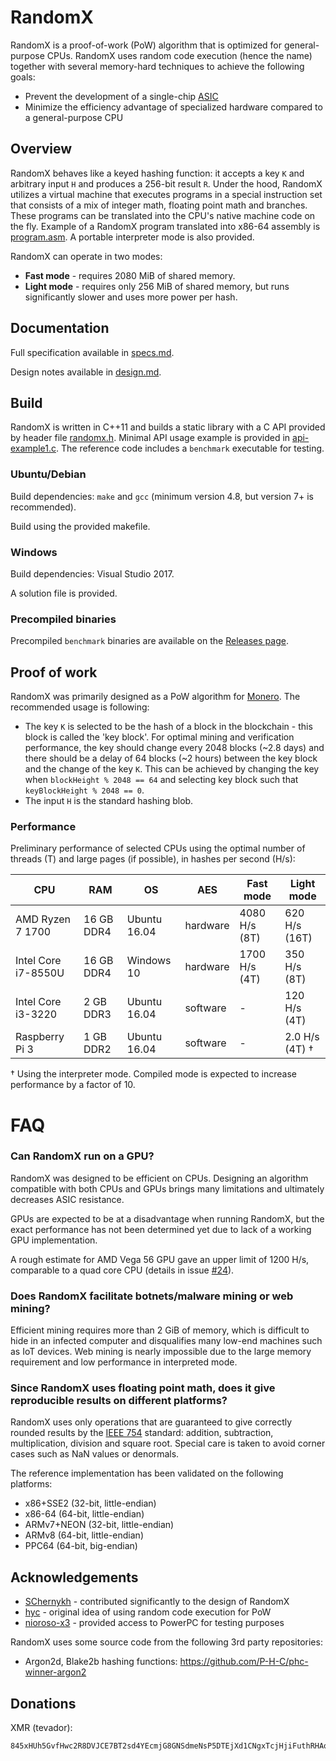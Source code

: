 # RandomX
RandomX is a proof-of-work (PoW) algorithm that is optimized for general-purpose CPUs. RandomX uses random code execution (hence the name) together with several memory-hard techniques to achieve the following goals:

* Prevent the development of a single-chip [ASIC](https://en.wikipedia.org/wiki/Application-specific_integrated_circuit)
* Minimize the efficiency advantage of specialized hardware compared to a general-purpose CPU

## Overview

RandomX behaves like a keyed hashing function: it accepts a key `K` and arbitrary input `H` and produces a 256-bit result `R`. Under the hood, RandomX utilizes a virtual machine that executes programs in a special instruction set that consists of a mix of integer math, floating point math and branches. These programs can be translated into the CPU's native machine code on the fly. Example of a RandomX program translated into x86-64 assembly is [program.asm](doc/program.asm). A portable interpreter mode is also provided.

RandomX can operate in two modes:

* **Fast mode** - requires 2080 MiB of shared memory.
* **Light mode** - requires only 256 MiB of shared memory, but runs significantly slower and uses more power per hash.

## Documentation

Full specification available in [specs.md](doc/specs.md).

Design notes available in [design.md](doc/design.md).

## Build

RandomX is written in C++11 and builds a static library with a C API provided by header file [randomx.h](src/randomx.h). Minimal API usage example is provided in [api-example1.c](src/tests/api-example1.c). The reference code includes a `benchmark` executable for testing.

### Ubuntu/Debian

Build dependencies: `make` and `gcc` (minimum version 4.8, but version 7+ is recommended).

Build using the provided makefile.

### Windows

Build dependencies: Visual Studio 2017.

A solution file is provided.

### Precompiled binaries

Precompiled `benchmark` binaries are available on the [Releases page](https://github.com/tevador/RandomX/releases).

## Proof of work

RandomX was primarily designed as a PoW algorithm for [Monero](https://www.getmonero.org/). The recommended usage is following:

* The key `K` is selected to be the hash of a block in the blockchain - this block is called the 'key block'. For optimal mining and verification performance, the key should change every 2048 blocks (~2.8 days) and there should be a delay of 64 blocks (~2 hours) between the key block and the change of the key `K`. This can be achieved by changing the key when `blockHeight % 2048 == 64` and selecting key block such that `keyBlockHeight % 2048 == 0`.
* The input `H` is the standard hashing blob.

### Performance
Preliminary performance of selected CPUs using the optimal number of threads (T) and large pages (if possible), in hashes per second (H/s):

|CPU|RAM|OS|AES|Fast mode|Light mode|
|---|---|--|---|---------|--------------|
AMD Ryzen 7 1700|16 GB DDR4|Ubuntu 16.04|hardware|4080 H/s (8T)|620 H/s (16T)|
Intel Core i7-8550U|16 GB DDR4|Windows 10|hardware|1700 H/s (4T)|350 H/s (8T)|
Intel Core i3-3220|2 GB DDR3|Ubuntu 16.04|software|-|120 H/s (4T)|
Raspberry Pi 3|1 GB DDR2|Ubuntu 16.04|software|-|2.0 H/s (4T) †|

† Using the interpreter mode. Compiled mode is expected to increase performance by a factor of 10.

# FAQ

### Can RandomX run on a GPU?

RandomX was designed to be efficient on CPUs. Designing an algorithm compatible with both CPUs and GPUs brings many limitations and ultimately decreases ASIC resistance.

GPUs are expected to be at a disadvantage when running RandomX, but the exact performance has not been determined yet due to lack of a working GPU implementation.

A rough estimate for AMD Vega 56 GPU gave an upper limit of 1200 H/s, comparable to a quad core CPU (details in issue [#24](https://github.com/tevador/RandomX/issues/24)).

### Does RandomX facilitate botnets/malware mining or web mining?
Efficient mining requires more than 2 GiB of memory, which is difficult to hide in an infected computer and disqualifies many low-end machines such as IoT devices. Web mining is nearly impossible due to the large memory requirement and low performance in interpreted mode.

### Since RandomX uses floating point math, does it give reproducible results on different platforms?

RandomX uses only operations that are guaranteed to give correctly rounded results by the [IEEE 754](https://en.wikipedia.org/wiki/IEEE_754) standard: addition, subtraction, multiplication, division and square root. Special care is taken to avoid corner cases such as NaN values or denormals.

The reference implementation has been validated on the following platforms:
* x86+SSE2 (32-bit, little-endian)
* x86-64 (64-bit, little-endian)
* ARMv7+NEON (32-bit, little-endian)
* ARMv8 (64-bit, little-endian)
* PPC64 (64-bit, big-endian)

## Acknowledgements
* [SChernykh](https://github.com/SChernykh) - contributed significantly to the design of RandomX
* [hyc](https://github.com/hyc) - original idea of using random code execution for PoW
* [nioroso-x3](https://github.com/nioroso-x3) - provided access to PowerPC for testing purposes

RandomX uses some source code from the following 3rd party repositories:
* Argon2d, Blake2b hashing functions: https://github.com/P-H-C/phc-winner-argon2

## Donations
XMR (tevador):
```
845xHUh5GvfHwc2R8DVJCE7BT2sd4YEcmjG8GNSdmeNsP5DTEjXd1CNgxTcjHjiFuthRHAoVEJjM7GyKzQKLJtbd56xbh7V
```
